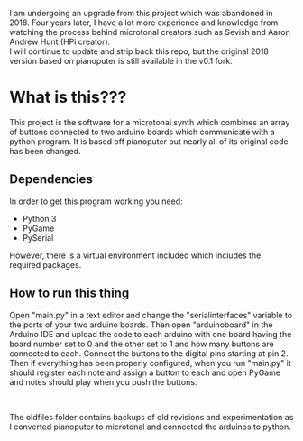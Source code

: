 I am undergoing an upgrade from this project which was abandoned in 2018. Four years later, I have a lot more experience and knowledge from watching the process behind microtonal creators such as Sevish and Aaron Andrew Hunt (HPi creator).  
I will continue to update and strip back this repo, but the original 2018 version based on pianoputer is still available in the v0.1 fork.

<h1>What is this???</h1>
This project is the software for a microtonal synth which combines an array of buttons connected to two arduino boards which communicate with a python program. It is based off pianoputer but nearly all of its original code has been changed.
<h2>Dependencies</h2>
In order to get this program working you need:
<ul>
	<li>Python 3</li>
	<li>PyGame</li>
	<li>PySerial</li>
</ul>
However, there is a virtual environment included which includes the required packages.
<h2>How to run this thing</h2>
<p>
Open "main.py" in a text editor and change the "serialinterfaces" variable to the ports of your two arduino boards. Then open "arduinoboard" in the Arduino IDE and upload the code to each arduino with one board having the board number set to 0 and the other set to 1 and how many buttons are connected to each. Connect the buttons to the digital pins starting at pin 2. Then if everything has been properly configured, when you run "main.py" it should register each note and assign a button to each and open PyGame and notes should play when you push the buttons.</p>
<br>
<p>The oldfiles folder contains backups of old revisions and experimentation as I converted pianoputer to microtonal and connected the arduinos to python.</p>
